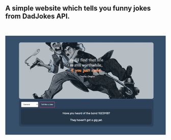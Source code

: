 ## A simple website which tells you funny jokes from **DadJokes** API.

<br/>

[![Joke Screen 1](./content/images/screen1.png)](https://ganesh-tyjo.github.io/joke/)
